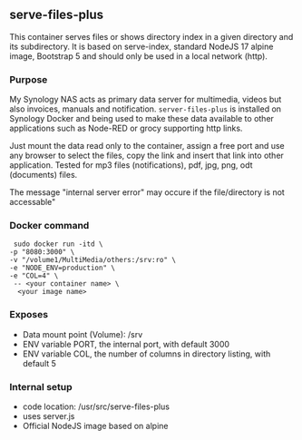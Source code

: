## serve-files-plus

This container serves files or shows directory index in a given directory and its subdirectory.  It is based on serve-index, standard NodeJS 17 alpine image, Bootstrap 5 and should only be used in a local network (http).

### Purpose

My Synology NAS acts as primary data server for multimedia, videos but also invoices, manuals and notification. `server-files-plus` is installed on Synology Docker and being used to make these data available to other applications such as Node-RED or grocy supporting http links.

Just mount the data read only to the container, assign a free port and use any browser to select the files, copy the link and insert that link into other application. Tested for mp3 files (notifications), pdf, jpg, png, odt (documents) files.

The message "internal server error" may occure if the file/directory is not accessable"

### Docker command

```Docker
 sudo docker run -itd \
-p "8080:3000" \
-v "/volume1/MultiMedia/others:/srv:ro" \
-e "NODE_ENV=production" \
-e "COL=4" \
 -- <your container name> \
  <your image name>
```

### Exposes

- Data mount point (Volume): /srv
- ENV variable PORT, the internal port, with default 3000
- ENV variable COL, the number of columns in directory listing, with default 5

### Internal setup

- code location: /usr/src/serve-files-plus
- uses server.js
- Official NodeJS image based on alpine
